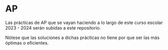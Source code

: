 # AP
Las prácticas de AP que se vayan haciendo a lo largo de este curso escolar 2023 - 2024 serán subidas a este repositorio.

Nótese que las soluciones a dichas prácticas no tiene por que ser las más óptimas o eficientes.
